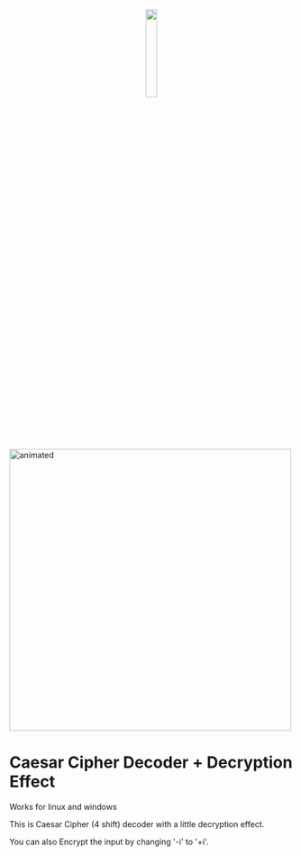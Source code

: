 <div align="center">
  <img width="20%" src="https://user-images.githubusercontent.com/65507003/118814021-63099e00-b8b8-11eb-82fb-6a3db787ed8d.png">
  </div>
  <div align="left">
  <img width="500"  src="https://user-images.githubusercontent.com/65507003/118805623-cc84af00-b8ae-11eb-9732-7d5f66e76bfe.gif" alt="animated">
</div>


# Caesar Cipher Decoder + Decryption Effect

Works for linux and windows

This is Caesar Cipher (4 shift) decoder with a little decryption effect.

You can also Encrypt the input by changing '-i' to '+i'.
